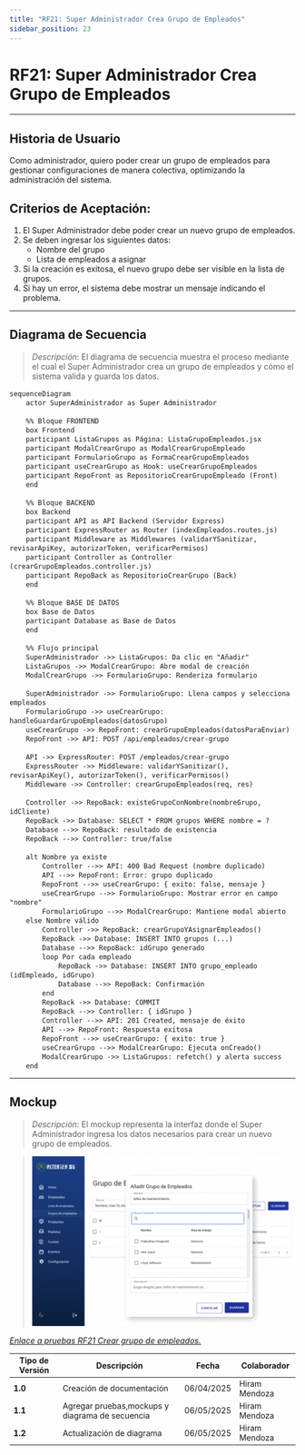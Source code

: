 ```yaml
---
title: "RF21: Super Administrador Crea Grupo de Empleados"
sidebar_position: 23
---
```


# RF21: Super Administrador Crea Grupo de Empleados


---

## Historia de Usuario

Como administrador, quiero poder crear un grupo de empleados para gestionar configuraciones de manera colectiva, optimizando la administración del sistema.

## **Criterios de Aceptación:**

1. El Super Administrador debe poder crear un nuevo grupo de empleados.
2. Se deben ingresar los siguientes datos:
   - Nombre del grupo
   - Lista de empleados a asignar
3. Si la creación es exitosa, el nuevo grupo debe ser visible en la lista de grupos.
4. Si hay un error, el sistema debe mostrar un mensaje indicando el problema.

---

## **Diagrama de Secuencia**

> _Descripción_: El diagrama de secuencia muestra el proceso mediante el cual el Super Administrador crea un grupo de empleados y cómo el sistema valida y guarda los datos.


```mermaid
sequenceDiagram
    actor SuperAdministrador as Super Administrador

    %% Bloque FRONTEND
    box Frontend
    participant ListaGrupos as Página: ListaGrupoEmpleados.jsx
    participant ModalCrearGrupo as ModalCrearGrupoEmpleado
    participant FormularioGrupo as FormaCrearGrupoEmpleados
    participant useCrearGrupo as Hook: useCrearGrupoEmpleados
    participant RepoFront as RepositorioCrearGrupoEmpleado (Front)
    end

    %% Bloque BACKEND
    box Backend
    participant API as API Backend (Servidor Express)
    participant ExpressRouter as Router (indexEmpleados.routes.js)
    participant Middleware as Middlewares (validarYSanitizar, revisarApiKey, autorizarToken, verificarPermisos)
    participant Controller as Controller (crearGrupoEmpleados.controller.js)
    participant RepoBack as RepositorioCrearGrupo (Back)
    end

    %% Bloque BASE DE DATOS
    box Base de Datos
    participant Database as Base de Datos
    end

    %% Flujo principal
    SuperAdministrador ->> ListaGrupos: Da clic en "Añadir"
    ListaGrupos ->> ModalCrearGrupo: Abre modal de creación
    ModalCrearGrupo ->> FormularioGrupo: Renderiza formulario

    SuperAdministrador ->> FormularioGrupo: Llena campos y selecciona empleados
    FormularioGrupo ->> useCrearGrupo: handleGuardarGrupoEmpleados(datosGrupo)
    useCrearGrupo ->> RepoFront: crearGrupoEmpleados(datosParaEnviar)
    RepoFront ->> API: POST /api/empleados/crear-grupo

    API ->> ExpressRouter: POST /empleados/crear-grupo
    ExpressRouter ->> Middleware: validarYSanitizar(), revisarApiKey(), autorizarToken(), verificarPermisos()
    Middleware ->> Controller: crearGrupoEmpleados(req, res)

    Controller ->> RepoBack: existeGrupoConNombre(nombreGrupo, idCliente)
    RepoBack ->> Database: SELECT * FROM grupos WHERE nombre = ?
    Database -->> RepoBack: resultado de existencia
    RepoBack -->> Controller: true/false

    alt Nombre ya existe
        Controller -->> API: 400 Bad Request (nombre duplicado)
        API -->> RepoFront: Error: grupo duplicado
        RepoFront -->> useCrearGrupo: { exito: false, mensaje }
        useCrearGrupo -->> FormularioGrupo: Mostrar error en campo "nombre"
        FormularioGrupo -->> ModalCrearGrupo: Mantiene modal abierto
    else Nombre válido
        Controller ->> RepoBack: crearGrupoYAsignarEmpleados()
        RepoBack ->> Database: INSERT INTO grupos (...)
        Database -->> RepoBack: idGrupo generado
        loop Por cada empleado
            RepoBack ->> Database: INSERT INTO grupo_empleado (idEmpleado, idGrupo)
            Database -->> RepoBack: Confirmación
        end
        RepoBack ->> Database: COMMIT
        RepoBack -->> Controller: { idGrupo }
        Controller -->> API: 201 Created, mensaje de éxito
        API -->> RepoFront: Respuesta exitosa
        RepoFront -->> useCrearGrupo: { exito: true }
        useCrearGrupo -->> ModalCrearGrupo: Ejecuta onCreado()
        ModalCrearGrupo ->> ListaGrupos: refetch() y alerta success
    end

```

---

## **Mockup**

> _Descripción_: El mockup representa la interfaz donde el Super Administrador ingresa los datos necesarios para crear un nuevo grupo de empleados.

> ![Interfaz de crear grupo de empleados](imagenes/Crear_grupo_empleado.png)

_<u>[Enlace a pruebas RF21 Crear grupo de empleados.](https://docs.google.com/spreadsheets/d/1NLGwGrGA5PVOEzLaqxa8Ts1D_Ng3QzzqNKWJYUzxD-M/edit?pli=1&gid=1069061414#gid=1069061414)</u>_


| **Tipo de Versión** | **Descripción**                  | **Fecha**  | **Colaborador** |
| ------------------- | -------------------------------- | ---------- | --------------- |
| **1.0**             | Creación de documentación        | 06/04/2025 | Hiram Mendoza  |
| **1.1**             | Agregar pruebas,mockups y diagrama de secuencia | 06/05/2025 | Hiram Mendoza   |
| **1.2**             | Actualización de diagrama | 06/05/2025 | Hiram Mendoza   |

